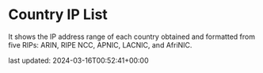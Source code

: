 # Country IP List

It shows the IP address range of each country obtained and formatted from five RIPs: ARIN, RIPE NCC, APNIC, LACNIC, and AfriNIC.

last updated: 2024-03-16T00:52:41+00:00
